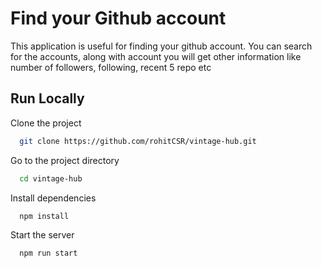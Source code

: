 # Find your Github account

This application is useful for finding your github account. You can search for the accounts, along with account you will get other information like number of followers, following, recent 5 repo etc

## Run Locally

Clone the project

```bash
  git clone https://github.com/rohitCSR/vintage-hub.git
```

Go to the project directory

```bash
  cd vintage-hub
```

Install dependencies

```bash
  npm install
```

Start the server

```bash
  npm run start
```
